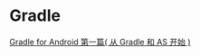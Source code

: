 # Gradle

[Gradle for Android 第一篇( 从 Gradle 和 AS 开始 )](https://segmentfault.com/a/1190000004229002)
